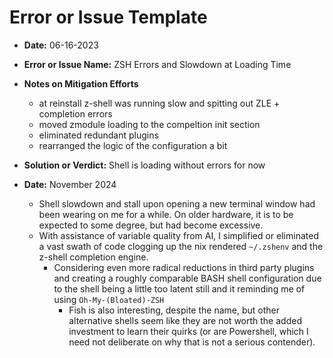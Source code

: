 # Error or Issue Template

- **Date:** 06-16-2023
- **Error or Issue Name:** ZSH Errors and Slowdown at Loading Time
- **Notes on Mitigation Efforts**
  - at reinstall z-shell was running slow and spitting out ZLE + completion errors
  - moved zmodule loading to the compeltion init section
  - eliminated redundant plugins
  - rearranged the logic of the configuration a bit
- **Solution or Verdict:** Shell is loading without errors for now

- **Date:** November 2024
  - Shell slowdown and stall upon opening a new terminal window had been wearing on me for a while. On older hardware, it is to be expected to some degree, but had become excessive.
  - With assistance of variable quality from AI, I simplified or eliminated a vast swath of code clogging up the nix rendered `~/.zshenv` and the z-shell completion engine. 
    - Considering even more radical reductions in third party plugins and creating a roughly comparable BASH shell configuration due to the shell being a little too latent still and it reminding me of using `Oh-My-(Bloated)-ZSH` 
      - Fish is also interesting, despite the name, but other alternative shells seem like they are not worth the added investment to learn their quirks (or are Powershell, which I need not deliberate on why that is not a serious contender).

